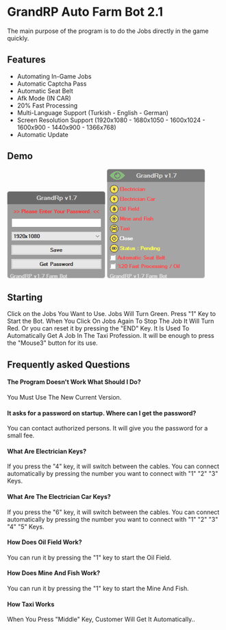 
# GrandRP Auto Farm Bot 2.1

The main purpose of the program is to do the Jobs directly in the game quickly.

## Features

- Automating In-Game Jobs
- Automatic Captcha Pass
- Automatic Seat Belt
- Afk Mode (IN CAR)
- 20% Fast Processing
- Multi-Language Support (Turkish - English - German)
- Screen Resolution Support (1920x1080 - 1680x1050 - 1600x1024 - 1600x900 - 1440x900 - 1366x768)
- Automatic Update
  
## Demo
![1](https://github.com/osmancitci/GrandRp-Farm/blob/main/Template/1.png?raw=true)
![2](https://github.com/osmancitci/GrandRp-Farm/blob/main/Template/2.png?raw=true)

## Starting

Click on the Jobs You Want to Use. Jobs Will Turn Green. Press "1" Key to Start the Bot. When You Click On Jobs Again To Stop The Job It Will Turn Red. Or you can reset it by pressing the "END" Key.
It Is Used To Automatically Get A Job In The Taxi Profession. It will be enough to press the "Mouse3" button for its use.

  
## Frequently asked Questions

#### The Program Doesn't Work What Should I Do?

You Must Use The New Current Version.

#### It asks for a password on startup. Where can I get the password?

You can contact authorized persons. It will give you the password for a small fee.

#### What Are Electrician Keys?

If you press the "4" key, it will switch between the cables. You can connect automatically by pressing the number you want to connect with "1" "2" "3" Keys.

#### What Are The Electrician Car Keys?

If you press the "6" key, it will switch between the cables. You can connect automatically by pressing the number you want to connect with "1" "2" "3" "4" "5" Keys.

#### How Does Oil Field Work?

You can run it by pressing the "1" key to start the Oil Field.

#### How Does Mine And Fish Work?

You can run it by pressing the "1" key to start the Mine And Fish.

#### How Taxi Works

When You Press "Middle" Key, Customer Will Get It Automatically..
